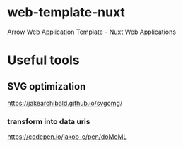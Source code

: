 # web-template-nuxt
Arrow Web Application Template - Nuxt Web Applications

# Useful tools

## SVG optimization
https://jakearchibald.github.io/svgomg/

### transform into data uris
https://codepen.io/jakob-e/pen/doMoML
